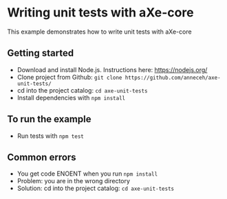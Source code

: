 # Writing unit tests with aXe-core #

This example demonstrates how to write unit tests with aXe-core

## Getting started ##
* Download and install Node.js. Instructions here: https://nodejs.org/
* Clone project from Github: `git clone https://github.com/anneceh/axe-unit-tests/`
* cd into the project catalog: `cd axe-unit-tests`
* Install dependencies with `npm install`

## To run the example ##
* Run tests with `npm test`

## Common errors ##
* You get code ENOENT when you run `npm install`
* Problem: you are in the wrong directory
* Solution: cd into the project catalog: `cd axe-unit-tests`